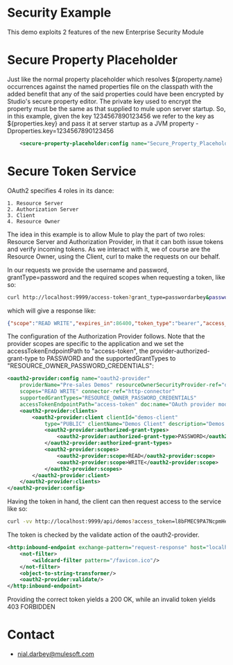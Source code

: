 Security Example
================
This demo exploits 2 features of the new Enterprise Security Module

Secure Property Placeholder
=========================== 
Just like the normal property placeholder which resolves ${property.name} occurrences against the
named properties file on the classpath with the added benefit that any of the said properties could have been encrypted by Studio's secure property 
editor. The private key used to encrypt the property must be the same as that supplied to mule upon server startup. So, in this example, 
given the key 1234567890123456 we refer to the key as ${properties.key} and pass it at server startup as a JVM property -Dproperties.key=1234567890123456

```xml
	<secure-property-placeholder:config name="Secure_Property_Placeholder" key="${properties.key}" location="config.${env}.properties" doc:name="Secure Property Placeholder" />
```

Secure Token Service
====================
OAuth2 specifies 4 roles in its dance:
	
	1. Resource Server
	2. Authorization Server
	3. Client
	4. Resource Owner
	
The idea in this example is to allow Mule to play the part of two roles: Resource Server and Authorization Provider, in that it can both issue tokens
and verify incoming tokens. As we interact with it, we of course are the Resource Owner, using the Client, curl to make the requests on our behalf. 

In our requests we provide the username and password, grantType=password and the required scopes when requesting a token, like so:

```bash
curl http://localhost:9999/access-token?grant_type=passwordarbey&password=hello123&scope=READ%20WRITE
```
which will give a response like:

```json
{"scope":"READ WRITE","expires_in":86400,"token_type":"bearer","access_token":"l8bFMEC9PA7NcpmHeTYS43Wl96_Y6LuIOhGci2zMJf0Qso9llgRLkgQjarMzUhvQz8vGVHmazrZ2C-Gjo20khg"}
```

The configuration of the Authorization Provider follows. Note that the provider scopes are specific to the application and we set the accessTokenEndpointPath to "access-token", the provider-authorized-grant-type to PASSWORD and the 
supportedGrantTypes to "RESOURCE_OWNER_PASSWORD_CREDENTIALS":

```xml
<oauth2-provider:config name="oauth2-provider"
	providerName="Pre-sales Demos" resourceOwnerSecurityProvider-ref="demos-security-provider"
	scopes="READ WRITE" connector-ref="http-connector"
	supportedGrantTypes="RESOURCE_OWNER_PASSWORD_CREDENTIALS"
	accessTokenEndpointPath="access-token" doc:name="OAuth provider module">
	<oauth2-provider:clients>
		<oauth2-provider:client clientId="demos-client"
			type="PUBLIC" clientName="Demos Client" description="Demos Client desc">
			<oauth2-provider:authorized-grant-types>
				<oauth2-provider:authorized-grant-type>PASSWORD</oauth2-provider:authorized-grant-type>
			</oauth2-provider:authorized-grant-types>
			<oauth2-provider:scopes>
				<oauth2-provider:scope>READ</oauth2-provider:scope>
				<oauth2-provider:scope>WRITE</oauth2-provider:scope>
			</oauth2-provider:scopes>
		</oauth2-provider:client>
	</oauth2-provider:clients>
</oauth2-provider:config>
```

Having the token in hand, the client can then request access to the service like so:

```bash
curl -vv http://localhost:9999/api/demos?access_token=l8bFMEC9PA7NcpmHeTYS43Wl96_Y6LuIOhGci2zMJf0Qso9llgRLkgQjarMzUhvQz8vGVHmazrZ2C-Gjo20khg
```
The token is checked by the validate action of the oauth2-provider.

```xml
<http:inbound-endpoint exchange-pattern="request-response" host="localhost" port="9999" path="api" connector-ref="http-connector" doc:name="/api">
    <not-filter> 
        <wildcard-filter pattern="/favicon.ico"/> 
    </not-filter>
    <object-to-string-transformer/>
    <oauth2-provider:validate/>
</http:inbound-endpoint>
```

Providing the correct token yields a 200 OK, while an invalid token yields 403 FORBIDDEN

Contact
=======
* nial.darbey@mulesoft.com
